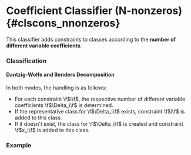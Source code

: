 # Coefficient Classifier (N-nonzeros) {#clscons_nnonzeros}

This classifier adds constraints to classes according to the **number of different variable coefficients**.

### Classification
#### Dantzig-Wolfe and Benders Decomposition
In both modes, the handling is as follows:
 * For each constraint \f$i\f$, the respective number of different variable coefficients \f$\Delta_i\f$ is determined.
  * If the representative class for \f$\Delta_i\f$ exists, constraint \f$i\f$ is added to this class.
  * If it doesn't exist, the class for \f$\Delta_i\f$ is created and constraint \f$x_i\f$ is added to this class.

### Example

